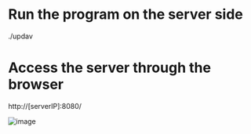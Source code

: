 # Run the program on the server side
./updav

# Access the server through the browser
http://[serverIP]:8080/

![image](https://github.com/user-attachments/assets/a9997b28-4024-4e23-81bc-2d2215cdea45)
